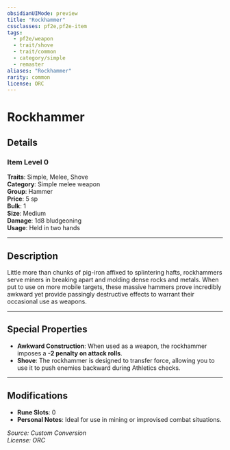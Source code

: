 ```yaml
---
obsidianUIMode: preview
title: "Rockhammer"
cssclasses: pf2e,pf2e-item
tags:
  - pf2e/weapon
  - trait/shove
  - trait/common
  - category/simple
  - remaster
aliases: "Rockhammer"
rarity: common
license: ORC
---
```


# Rockhammer
## Details
### Item Level 0

**Traits**: Simple, Melee, Shove  
**Category**: Simple melee weapon  
**Group**: Hammer  
**Price**: 5 sp  
**Bulk**: 1  
**Size**: Medium  
**Damage**: 1d8 bludgeoning  
**Usage**: Held in two hands  

---

## Description
Little more than chunks of pig-iron affixed to splintering hafts, rockhammers serve miners in breaking apart and molding dense rocks and metals. When put to use on more mobile targets, these massive hammers prove incredibly awkward yet provide passingly destructive effects to warrant their occasional use as weapons.

---

## Special Properties
- **Awkward Construction**: When used as a weapon, the rockhammer imposes a **-2 penalty on attack rolls**.  
- **Shove**: The rockhammer is designed to transfer force, allowing you to use it to push enemies backward during Athletics checks.

---

## Modifications
- **Rune Slots**: 0  
- **Personal Notes**: Ideal for use in mining or improvised combat situations.  

*Source: Custom Conversion*  
*License: ORC*
